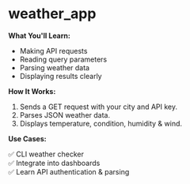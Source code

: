 # weather_app

**What You'll Learn:**

- Making API requests  
- Reading query parameters  
- Parsing weather data  
- Displaying results clearly

**How It Works:**

1. Sends a GET request with your city and API key.
2. Parses JSON weather data.
3. Displays temperature, condition, humidity & wind.

**Use Cases:**

✅ CLI weather checker  
✅ Integrate into dashboards  
✅ Learn API authentication & parsing  

